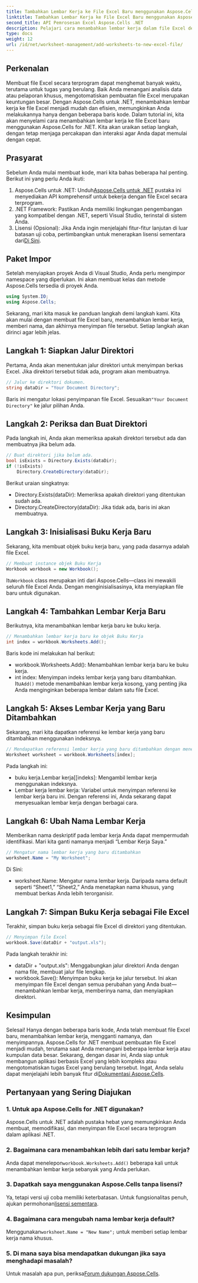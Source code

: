 ```yaml
---
title: Tambahkan Lembar Kerja ke File Excel Baru menggunakan Aspose.Cells
linktitle: Tambahkan Lembar Kerja ke File Excel Baru menggunakan Aspose.Cells
second_title: API Pemrosesan Excel Aspose.Cells .NET
description: Pelajari cara menambahkan lembar kerja dalam file Excel dengan Aspose.Cells for .NET. Panduan langkah demi langkah untuk pemula, mulai dari penyiapan hingga penyimpanan file Excel.
type: docs
weight: 12
url: /id/net/worksheet-management/add-worksheets-to-new-excel-file/
---
```

## Perkenalan
Membuat file Excel secara terprogram dapat menghemat banyak waktu, terutama untuk tugas yang berulang. Baik Anda menangani analisis data atau pelaporan khusus, mengotomatiskan pembuatan file Excel merupakan keuntungan besar. Dengan Aspose.Cells untuk .NET, menambahkan lembar kerja ke file Excel menjadi mudah dan efisien, memungkinkan Anda melakukannya hanya dengan beberapa baris kode.
Dalam tutorial ini, kita akan menyelami cara menambahkan lembar kerja ke file Excel baru menggunakan Aspose.Cells for .NET. Kita akan uraikan setiap langkah, dengan tetap menjaga percakapan dan interaksi agar Anda dapat memulai dengan cepat.
## Prasyarat
Sebelum Anda mulai membuat kode, mari kita bahas beberapa hal penting. Berikut ini yang perlu Anda ikuti:
1.  Aspose.Cells untuk .NET: Unduh[Aspose.Cells untuk .NET](https://releases.aspose.com/cells/net/) pustaka ini menyediakan API komprehensif untuk bekerja dengan file Excel secara terprogram.
2. .NET Framework: Pastikan Anda memiliki lingkungan pengembangan yang kompatibel dengan .NET, seperti Visual Studio, terinstal di sistem Anda.
3.  Lisensi (Opsional): Jika Anda ingin menjelajahi fitur-fitur lanjutan di luar batasan uji coba, pertimbangkan untuk menerapkan lisensi sementara dari[Di Sini](https://purchase.aspose.com/temporary-license/).
## Paket Impor
Setelah menyiapkan proyek Anda di Visual Studio, Anda perlu mengimpor namespace yang diperlukan. Ini akan membuat kelas dan metode Aspose.Cells tersedia di proyek Anda.
```csharp
using System.IO;
using Aspose.Cells;
```
Sekarang, mari kita masuk ke panduan langkah demi langkah kami.
Kita akan mulai dengan membuat file Excel baru, menambahkan lembar kerja, memberi nama, dan akhirnya menyimpan file tersebut. Setiap langkah akan dirinci agar lebih jelas.
## Langkah 1: Siapkan Jalur Direktori
Pertama, Anda akan menentukan jalur direktori untuk menyimpan berkas Excel. Jika direktori tersebut tidak ada, program akan membuatnya.
```csharp
// Jalur ke direktori dokumen.
string dataDir = "Your Document Directory";
```
 Baris ini mengatur lokasi penyimpanan file Excel. Sesuaikan`"Your Document Directory"` ke jalur pilihan Anda.
## Langkah 2: Periksa dan Buat Direktori
Pada langkah ini, Anda akan memeriksa apakah direktori tersebut ada dan membuatnya jika belum ada.
```csharp
// Buat direktori jika belum ada.
bool isExists = Directory.Exists(dataDir);
if (!isExists)
    Directory.CreateDirectory(dataDir);
```
Berikut uraian singkatnya:
- Directory.Exists(dataDir): Memeriksa apakah direktori yang ditentukan sudah ada.
- Directory.CreateDirectory(dataDir): Jika tidak ada, baris ini akan membuatnya.
## Langkah 3: Inisialisasi Buku Kerja Baru
Sekarang, kita membuat objek buku kerja baru, yang pada dasarnya adalah file Excel. 
```csharp
// Membuat instance objek Buku Kerja
Workbook workbook = new Workbook();
```
 Itu`Workbook` class merupakan inti dari Aspose.Cells—class ini mewakili seluruh file Excel Anda. Dengan menginisialisasinya, kita menyiapkan file baru untuk digunakan.
## Langkah 4: Tambahkan Lembar Kerja Baru
Berikutnya, kita menambahkan lembar kerja baru ke buku kerja. 
```csharp
// Menambahkan lembar kerja baru ke objek Buku Kerja
int index = workbook.Worksheets.Add();
```
Baris kode ini melakukan hal berikut:
- workbook.Worksheets.Add(): Menambahkan lembar kerja baru ke buku kerja.
- int index: Menyimpan indeks lembar kerja yang baru ditambahkan.
 Itu`Add()` metode menambahkan lembar kerja kosong, yang penting jika Anda menginginkan beberapa lembar dalam satu file Excel.
## Langkah 5: Akses Lembar Kerja yang Baru Ditambahkan
Sekarang, mari kita dapatkan referensi ke lembar kerja yang baru ditambahkan menggunakan indeksnya.
```csharp
// Mendapatkan referensi lembar kerja yang baru ditambahkan dengan meneruskan indeks lembar kerjanya
Worksheet worksheet = workbook.Worksheets[index];
```
Pada langkah ini:
- buku kerja.Lembar kerja[[indeks]: Mengambil lembar kerja menggunakan indeksnya.
- Lembar kerja lembar kerja: Variabel untuk menyimpan referensi ke lembar kerja baru ini.
Dengan referensi ini, Anda sekarang dapat menyesuaikan lembar kerja dengan berbagai cara.
## Langkah 6: Ubah Nama Lembar Kerja
Memberikan nama deskriptif pada lembar kerja Anda dapat mempermudah identifikasi. Mari kita ganti namanya menjadi “Lembar Kerja Saya.”
```csharp
// Mengatur nama lembar kerja yang baru ditambahkan
worksheet.Name = "My Worksheet";
```
Di Sini:
- worksheet.Name: Mengatur nama lembar kerja. 
Daripada nama default seperti “Sheet1,” “Sheet2,” Anda menetapkan nama khusus, yang membuat berkas Anda lebih terorganisir.
## Langkah 7: Simpan Buku Kerja sebagai File Excel
Terakhir, simpan buku kerja sebagai file Excel di direktori yang ditentukan.
```csharp
// Menyimpan file Excel
workbook.Save(dataDir + "output.xls");
```
Pada langkah terakhir ini:
- dataDir + "output.xls": Menggabungkan jalur direktori Anda dengan nama file, membuat jalur file lengkap.
- workbook.Save(): Menyimpan buku kerja ke jalur tersebut.
Ini akan menyimpan file Excel dengan semua perubahan yang Anda buat—menambahkan lembar kerja, memberinya nama, dan menyiapkan direktori.
## Kesimpulan
Selesai! Hanya dengan beberapa baris kode, Anda telah membuat file Excel baru, menambahkan lembar kerja, mengganti namanya, dan menyimpannya. Aspose.Cells for .NET membuat pembuatan file Excel menjadi mudah, terutama saat Anda menangani beberapa lembar kerja atau kumpulan data besar. Sekarang, dengan dasar ini, Anda siap untuk membangun aplikasi berbasis Excel yang lebih kompleks atau mengotomatiskan tugas Excel yang berulang tersebut.
 Ingat, Anda selalu dapat menjelajahi lebih banyak fitur di[Dokumentasi Aspose.Cells](https://reference.aspose.com/cells/net/).
## Pertanyaan yang Sering Diajukan
### 1. Untuk apa Aspose.Cells for .NET digunakan?
Aspose.Cells untuk .NET adalah pustaka hebat yang memungkinkan Anda membuat, memodifikasi, dan menyimpan file Excel secara terprogram dalam aplikasi .NET.
### 2. Bagaimana cara menambahkan lebih dari satu lembar kerja?
 Anda dapat menelepon`workbook.Worksheets.Add()` beberapa kali untuk menambahkan lembar kerja sebanyak yang Anda perlukan.
### 3. Dapatkah saya menggunakan Aspose.Cells tanpa lisensi?
 Ya, tetapi versi uji coba memiliki keterbatasan. Untuk fungsionalitas penuh, ajukan permohonan[lisensi sementara](https://purchase.aspose.com/temporary-license/).
### 4. Bagaimana cara mengubah nama lembar kerja default?
 Menggunakan`worksheet.Name = "New Name";` untuk memberi setiap lembar kerja nama khusus.
### 5. Di mana saya bisa mendapatkan dukungan jika saya menghadapi masalah?
 Untuk masalah apa pun, periksa[Forum dukungan Aspose.Cells](https://forum.aspose.com/c/cells/9).